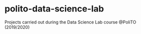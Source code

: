 # polito-data-science-lab
Projects carried out during the Data Science Lab course @PoliTO (2019/2020)
